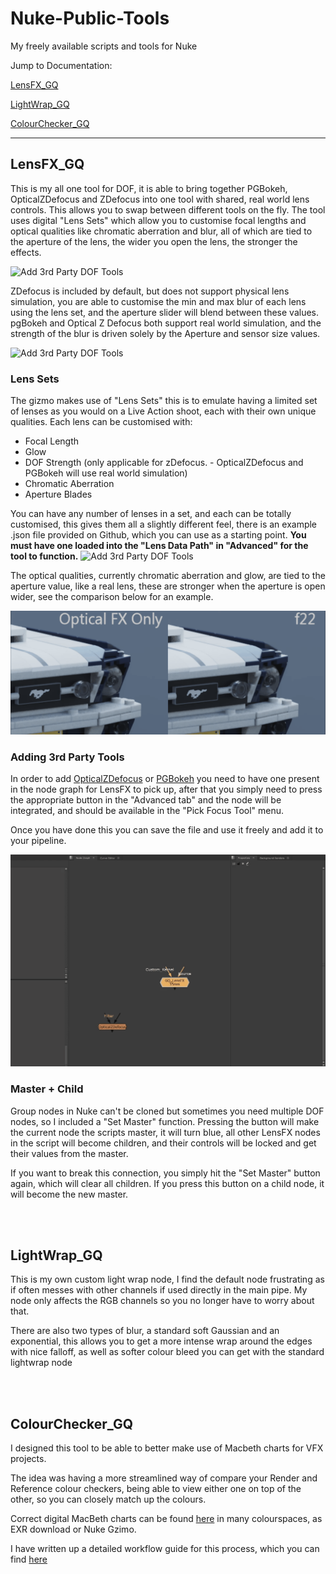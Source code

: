 # Nuke-Public-Tools
My freely available scripts and tools for Nuke


Jump to Documentation:

[LensFX_GQ](https://github.com/gquelch/Nuke-Public-Gizmos#lensfx_gq)

[LightWrap_GQ](https://github.com/gquelch/Nuke-Public-Gizmos#lightwrap_gq)

[ColourChecker_GQ](https://github.com/gquelch/Nuke-Public-Gizmos#colourchecker_gq)

---

## LensFX_GQ
This is my all one tool for DOF, it is able to bring together PGBokeh, OpticalZDefocus and ZDefocus into one tool with shared, real world lens controls. This allows you to swap between different tools on the fly. The tool uses digital "Lens Sets" which allow you to customise focal lengths and optical qualities like chromatic aberration and blur, all of which are tied to the aperture of the lens, the wider you open the lens, the stronger the effects.

![Add 3rd Party DOF Tools](./documentationAssets/demo.gif)

ZDefocus is included by default, but does not support physical lens simulation, you are able to customise the min and max blur of each lens using the lens set, and the aperture slider will blend between these values. pgBokeh and Optical Z Defocus both support real world simulation, and the strength of the blur is driven solely by the Aperture and sensor size values.

![Add 3rd Party DOF Tools](./documentationAssets/swappingLens.gif)


### Lens Sets

The gizmo makes use of "Lens Sets" this is to emulate having a limited set of lenses as you would on a Live Action shoot, each with their own unique qualities. Each lens can be customised with:

- Focal Length
- Glow
- DOF Strength (only applicable for zDefocus. - OpticalZDefocus and PGBokeh will use real world simulation)
- Chromatic Aberration
- Aperture Blades

You can have any number of lenses in a set, and each can be totally customised, this gives them all a slightly different feel, there is an example .json file provided on Github, which you can use as a starting point. **You must have one loaded into the "Lens Data Path" in "Advanced" for the tool to function.**
![Add 3rd Party DOF Tools](./documentationAssets/opticalFXPerLens.gif)

The optical qualities, currently chromatic aberration and glow, are tied to the aperture value, like a real lens, these are stronger when the aperture is open wider, see the comparison below for an example.

![Add 3rd Party DOF Tools](./documentationAssets/Comparison.gif)


### Adding 3rd Party Tools

In order to add [OpticalZDefocus](https://gist.github.com/jedypod/50a3b68f9b5bbe487e1a) or [PGBokeh](https://peregrinelabs.com/bokeh/) you need to have one present in the node graph for LensFX to pick up, after that you simply need to press the appropriate button in the "Advanced tab" and the node will be integrated, and should be available in the "Pick Focus Tool" menu.

Once you have done this you can save the file and use it freely and add it to your pipeline.

![Add 3rd Party DOF Tools](./documentationAssets/addOpticalZdefocus.gif)

### Master + Child

Group nodes in Nuke can't be cloned but sometimes you need multiple DOF nodes, so I included a "Set Master" function. Pressing the button will make the current node the scripts master, it will turn blue, all other LensFX nodes in the script will become children, and their controls will be locked and get their values from the master. 

If you want to break this connection, you simply hit the "Set Master" button again, which will clear all children. If you press this button on a child node, it will become the new master.

<br/><br/>

## LightWrap_GQ

This is my own custom light wrap node, I find the default node frustrating as if often messes with other channels if used directly in the main pipe. My node only affects the RGB channels so you no longer have to worry about that.


There are also two types of blur, a standard soft Gaussian and an exponential, this allows you to get a more intense wrap around the edges with nice falloff, as well as softer colour bleed you can get with the standard lightwrap node

<br/><br/>

## ColourChecker_GQ

I designed this tool to be able to better make use of Macbeth charts for VFX projects.

The idea was having a more streamlined way of compare your Render and Reference colour checkers, being able to view either one on top of the other, so you can closely match up the colours.

Correct digital MacBeth charts can be found [here](http://www.nukepedia.com/gizmos/draw/x-rite-colorchecker-classic-2005-gretagmacbeth) in many colourspaces, as EXR download or Nuke Gzimo.

I have written up a detailed workflow guide for this process, which you can find [here](https://gquelch.github.io/2020/05/14/Colour-Checker-Nuke-Workflow-d6e754f150584b09ba230bf43706539d/)
